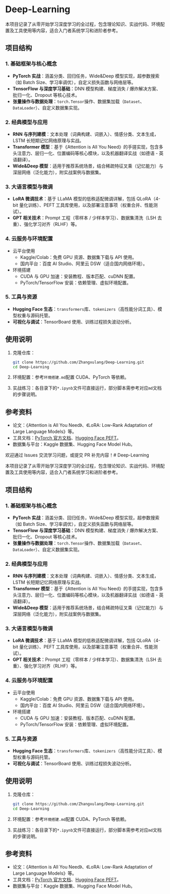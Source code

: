 # Deep-Learning

本项目记录了从零开始学习深度学习的全过程，包含理论知识、实战代码、环境配置及工具使用等内容，适合入门者系统学习和进阶者参考。

## 项目结构

### 1. 基础框架与核心概念

- **PyTorch 实战**：涵盖分类、回归任务，Wide&Deep 模型实现，超参数搜索（如 Batch Size、学习率调优），自定义损失函数与网络层等。
- **TensorFlow 与深度学习基础**：DNN 模型构建、梯度消失 / 爆炸解决方案、批归一化、Dropout 等核心技术。
- **张量操作与数据处理**：`torch.Tensor`操作、数据集加载（`Dataset`、`DataLoader`）、自定义数据集实现。

### 2. 经典模型与应用

- **RNN 与序列建模**：文本处理（词典构建、词嵌入）、情感分类、文本生成，LSTM 长短期记忆网络原理与实战。
- **Transformer 模型**：基于《Attention is All You Need》的手搓实现，包含多头注意力、层归一化、位置编码等核心模块，以及机器翻译实战（如德语 - 英语翻译）。
- **Wide&Deep 模型**：适用于推荐系统场景，结合稀疏特征叉乘（记忆能力）与深层网络（泛化能力），附实战案例与数据集。

### 3. 大语言模型与微调

- **LoRA 微调技术**：基于 LLaMA 模型的低秩适配微调详解，包括 QLoRA（4-bit 量化训练）、PEFT 工具库使用，以及部署注意事项（权重合并、性能测试）。
- **GPT 相关技术**：Prompt 工程（零样本 / 少样本学习）、数据集清洗（LSH 去重）、强化学习对齐（RLHF）等。

### 4. 云服务与环境配置

- 云平台使用
  - Kaggle/Colab：免费 GPU 资源、数据集下载与 API 使用。
  - 国内平台：百度 AI Studio、阿里云 DSW（适合国内网络环境）。
- 环境搭建
  - CUDA 与 GPU 加速：安装教程、版本匹配、cuDNN 配置。
  - PyTorch/TensorFlow 安装：依赖管理、虚拟环境配置。

### 5. 工具与资源

- **Hugging Face 生态**：`transformers`库、`tokenizers`（高性能分词工具）、模型权重与源码托管。
- **可视化与调试**：TensorBoard 使用、训练过程损失波动分析。

## 使用说明

1. 克隆仓库：

   ```bash
   git clone https://github.com/Zhangxulang/Deep-Learning.git
   cd Deep-Learning
   ```

2. 环境配置：参考`环境搭建.md`配置 CUDA、PyTorch 等依赖。

3. 实战练习：各目录下的`*.ipynb`文件可直接运行，部分脚本需参考对应`md`文档的步骤说明。

## 参考资料

- 论文：《Attention is All You Need》、《LoRA: Low-Rank Adaptation of Large Language Models》等。
- 工具文档：[PyTorch 官方文档](https://pytorch.org/docs/)、[Hugging Face PEFT](https://huggingface.co/docs/peft)。
- 数据集与平台：Kaggle 数据集、Hugging Face Model Hub。

欢迎通过 Issues 交流学习问题，或提交 PR 补充内容！# Deep-Learning

本项目记录了从零开始学习深度学习的全过程，包含理论知识、实战代码、环境配置及工具使用等内容，适合入门者系统学习和进阶者参考。

## 项目结构

### 1. 基础框架与核心概念

- **PyTorch 实战**：涵盖分类、回归任务，Wide&Deep 模型实现，超参数搜索（如 Batch Size、学习率调优），自定义损失函数与网络层等。
- **TensorFlow 与深度学习基础**：DNN 模型构建、梯度消失 / 爆炸解决方案、批归一化、Dropout 等核心技术。
- **张量操作与数据处理**：`torch.Tensor`操作、数据集加载（`Dataset`、`DataLoader`）、自定义数据集实现。

### 2. 经典模型与应用

- **RNN 与序列建模**：文本处理（词典构建、词嵌入）、情感分类、文本生成，LSTM 长短期记忆网络原理与实战。
- **Transformer 模型**：基于《Attention is All You Need》的手搓实现，包含多头注意力、层归一化、位置编码等核心模块，以及机器翻译实战（如德语 - 英语翻译）。
- **Wide&Deep 模型**：适用于推荐系统场景，结合稀疏特征叉乘（记忆能力）与深层网络（泛化能力），附实战案例与数据集。

### 3. 大语言模型与微调

- **LoRA 微调技术**：基于 LLaMA 模型的低秩适配微调详解，包括 QLoRA（4-bit 量化训练）、PEFT 工具库使用，以及部署注意事项（权重合并、性能测试）。
- **GPT 相关技术**：Prompt 工程（零样本 / 少样本学习）、数据集清洗（LSH 去重）、强化学习对齐（RLHF）等。

### 4. 云服务与环境配置

- 云平台使用
  - Kaggle/Colab：免费 GPU 资源、数据集下载与 API 使用。
  - 国内平台：百度 AI Studio、阿里云 DSW（适合国内网络环境）。
- 环境搭建
  - CUDA 与 GPU 加速：安装教程、版本匹配、cuDNN 配置。
  - PyTorch/TensorFlow 安装：依赖管理、虚拟环境配置。

### 5. 工具与资源

- **Hugging Face 生态**：`transformers`库、`tokenizers`（高性能分词工具）、模型权重与源码托管。
- **可视化与调试**：TensorBoard 使用、训练过程损失波动分析。

## 使用说明

1. 克隆仓库：

   ```bash
   git clone https://github.com/Zhangxulang/Deep-Learning.git
   cd Deep-Learning
   ```

2. 环境配置：参考`环境搭建.md`配置 CUDA、PyTorch 等依赖。

3. 实战练习：各目录下的`*.ipynb`文件可直接运行，部分脚本需参考对应`md`文档的步骤说明。

## 参考资料

- 论文：《Attention is All You Need》、《LoRA: Low-Rank Adaptation of Large Language Models》等。
- 工具文档：[PyTorch 官方文档](https://pytorch.org/docs/)、[Hugging Face PEFT](https://huggingface.co/docs/peft)。
- 数据集与平台：Kaggle 数据集、Hugging Face Model Hub。

